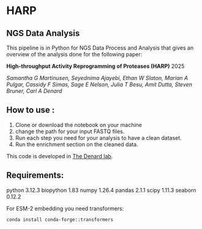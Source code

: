 # HARP
## NGS Data Analysis

This pipeline is in Python for NGS Data Process and Analysis that gives an overview of the analysis done for the following paper:

**High-throughput Activity Reprogramming of Proteases (HARP)** 
2025

*Samantha G Martinusen, Seyednima Ajayebi, Ethan W Slaton, Marian A Pulgar, Cassidy F Simas, Sage E Nelson, Julia T Besu, Amit Dutta, Steven Bruner, Carl A Denard*

## How to use :
1. Clone or download the notebook on your machine
2. change the path for your input FASTQ files.
3. Run each step you need for your analysis to have a clean dataset.
4. Run the enrichment section on the cleaned data.

This code is developed in [The Denard lab](https://www.thedenardlab.com/).


## Requirements:
python 3.12.3
biopython 1.83
numpy 1.26.4
pandas 2.1.1
scipy 1.11.3
seaborn 0.12.2

For ESM-2 embedding you need transformers:

```
conda install conda-forge::transformers
```
